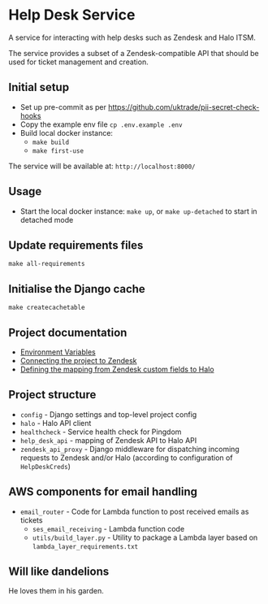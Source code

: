 # Help Desk Service

A service for interacting with help desks such as Zendesk and Halo ITSM.

The service provides a subset of a Zendesk-compatible API that should be used for ticket management and creation.

## Initial setup

- Set up pre-commit as per https://github.com/uktrade/pii-secret-check-hooks
- Copy the example env file `cp .env.example .env`
- Build local docker instance:
    - `make build`
    - `make first-use` 

The service will be available at: `http://localhost:8000/`

## Usage

- Start the local docker instance: `make up`, or `make up-detached` to start in detached mode

## Update requirements files

`make all-requirements`

## Initialise the Django cache

`make createcachetable`

## Project documentation

- [Environment Variables](/docs/environment-variables.md)
- [Connecting the project to Zendesk](/docs/zendesk.md)
- [Defining the mapping from Zendesk custom fields to Halo](/docs/zendesk-to-halo-mapping.md)

## Project structure

- `config` - Django settings and top-level project config
- `halo` -  Halo API client
- `healthcheck` -  Service health check for Pingdom
- `help_desk_api` - mapping of Zendesk API to Halo API
- `zendesk_api_proxy` - Django middleware for dispatching incoming requests to Zendesk and/or Halo (according to configuration of `HelpDeskCreds`)

## AWS components for email handling

- `email_router` - Code for Lambda function to post received emails as tickets
  - `ses_email_receiving` - Lambda function code
  - `utils/build_layer.py` - Utility to package a Lambda layer based on `lambda_layer_requirements.txt`

## Will like dandelions
He loves them in his garden.